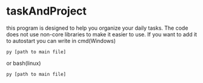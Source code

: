 # taskAndProject
 
this program is designed to help you organize your daily tasks.
The code does not use non-core libraries to make it easier to use. 
If you want to add it to autostart you can write in cmd(Windows)

``` py [path to main file] ``` 

or bash(linux)

``` py [path to main file] ```
